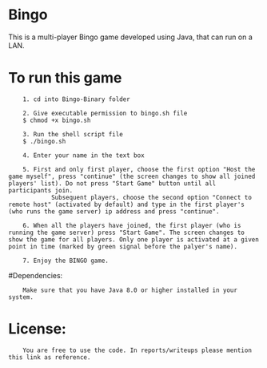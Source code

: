 # Bingo

This is a multi-player Bingo game developed using Java, that can run on a LAN.

# To run this game

        1. cd into Bingo-Binary folder

        2. Give executable permission to bingo.sh file
        $ chmod +x bingo.sh

        3. Run the shell script file
        $ ./bingo.sh

        4. Enter your name in the text box

        5. First and only first player, choose the first option "Host the game myself", press "continue" (the screen changes to show all joined players' list). Do not press "Start Game" button until all participants join.
                Subsequent players, choose the second option "Connect to remote host" (activated by default) and type in the first player's (who runs the game server) ip address and press "continue".

        6. When all the players have joined, the first player (who is running the game server) press "Start Game". The screen changes to show the game for all players. Only one player is activated at a given point in time (marked by green signal before the palyer's name).

        7. Enjoy the BINGO game.


#Dependencies:

        Make sure that you have Java 8.0 or higher installed in your system.
        
# License:
        You are free to use the code. In reports/writeups please mention this link as reference.
